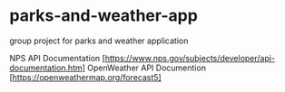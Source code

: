 # parks-and-weather-app

group project for parks and weather application

NPS API Documentation [https://www.nps.gov/subjects/developer/api-documentation.htm]
OpenWeather API Documention [https://openweathermap.org/forecast5]